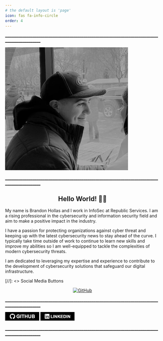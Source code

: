 ```yaml
---
# the default layout is 'page'
icon: fas fa-info-circle
order: 4
---
```


<u>________________________________________________________________________________________________</u>

![Hero Image](/assets/img/headers/About-Portrait.webp)

<u>________________________________________________________________________________________________</u>

<h2 align = "center"><b> Hello World! 👋🏻 </b></h2>

My name is Brandon Hollas and I work in InfoSec at Republic Services. I am a rising professional in the cybersecurity and information security field and aim to make a positive impact in the industry.

I have a passion for protecting organizations against cyber threat and keeping up with the latest cybersecurity news to stay ahead of the curve. I typically take time outside of work to continue to learn new skills and improve my abilities so I am well-equipped to tackle the complexities of modern cybersecurity threats. 

I am dedicated to leveraging my expertise and experience to contribute to the development of cybersecurity solutions that safeguard our digital infrastructure.

[//]: <> Social Media Buttons

<p style="text-align:center"> <a href="https://github.com/Fazqix"> <img alt="GitHub" src=https://github.com/Fazqix/Fazqix.github.io/tree/main/assets/img/buttons/GitHub-Button.webp" /> </a>
</p>

<u>________________________________________________________________________________________________</u>

[![GitHub-Button](/assets/img/buttons/GitHub-Button.webp)](https://github.com/Fazqix)
[![GitHub-Button](/assets/img/buttons/LinkedIn-Button.webp)](https://www.linkedin.com/in/brandon-hollas/)

<u>________________________________________________________________________________________________</u>